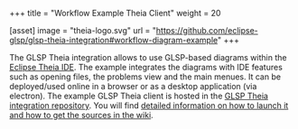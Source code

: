 +++
title = "Workflow Example Theia Client"
weight = 20

[asset]
  image = "theia-logo.svg"
  url = "https://github.com/eclipse-glsp/glsp-theia-integration#workflow-diagram-example"
+++

The GLSP Theia integration allows to use GLSP-based diagrams within the [Eclipse Theia IDE](https://eclipsesource.com/technology/eclipse-theia/). The example integrates the diagrams with IDE features such as opening files, the problems view and the main menues. It can be deployed/used online in a browser or as a desktop application (via electron).
The example GLSP Theia client is hosted in the [GLSP Theia integration repository](https://github.com/eclipse-glsp/glsp-theia-integration). You will find [detailed information on how to launch it and how to get the sources in the wiki](https://github.com/eclipse-glsp/glsp-theia-integration#workflow-diagram-example).
